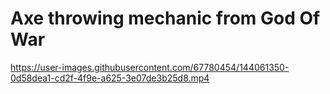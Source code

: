 # Axe throwing mechanic from God Of War



https://user-images.githubusercontent.com/67780454/144061350-0d58dea1-cd2f-4f9e-a625-3e07de3b25d8.mp4

